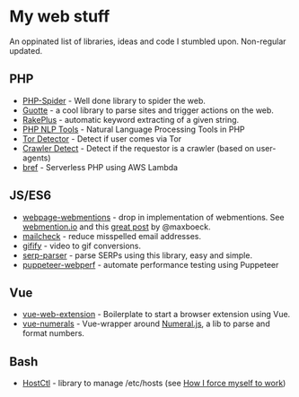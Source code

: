 # My web stuff

An oppinated list of libraries, ideas and code I stumbled upon. Non-regular updated.

## PHP

- [PHP-Spider](https://github.com/mvdbos/php-spider) - Well done library to spider the web.
- [Guotte](https://github.com/FriendsOfPHP/Goutte) - a cool library to parse sites and trigger actions on the web.
- [RakePlus](https://github.com/Donatello-za/rake-php-plus) - automatic keyword extracting of a given string.
- [PHP NLP Tools](https://github.com/angeloskath/php-nlp-tools) - Natural Language Processing Tools in PHP
- [Tor Detector](https://github.com/onlinesid/tor-detector) - Detect if user comes via Tor
- [Crawler Detect](https://github.com/JayBizzle/Crawler-Detect) - Detect if the requestor is a crawler (based on user-agents)
- [bref](https://github.com/brefphp/bref) - Serverless PHP using AWS Lambda

## JS/ES6

- [webpage-webmentions](https://github.com/voxpelli/webpage-webmentions) - drop in implementation of webmentions. See [webmention.io](https://webmention.io/) and this [great post](https://mxb.dev/blog/using-webmentions-on-static-sites/) by @maxboeck.
- [mailcheck](https://github.com/mailcheck/mailcheck) - reduce misspelled email addresses.
- [gifify](https://github.com/vvo/gifify) - video to gif conversions.
- [serp-parser](https://github.com/zlurad/serp-parser) - parse SERPs using this library, easy and simple.
- [puppeteer-webperf](https://github.com/addyosmani/puppeteer-webperf) - automate performance testing using Puppeteer

## Vue

- [vue-web-extension](https://github.com/Kocal/vue-web-extension) - Boilerplate to start a browser extension using Vue.
- [vue-numerals](https://github.com/Kocal/vue-numerals) - Vue-wrapper around [Numeral.js](http://numeraljs.com/), a lib to parse and format numbers.

## Bash

 - [HostCtl](https://github.com/guumaster/hostctl) - library to manage /etc/hosts (see [How I force myself to work](https://peterthaleikis.com/posts/how-i-force-myself-to-work/))
